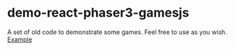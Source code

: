 # demo-react-phaser3-gamesjs
A set of old code to demonstrate some games.
Feel free to use as you wish.
[Example](https://phaser3gamesjs.netlify.app/)
